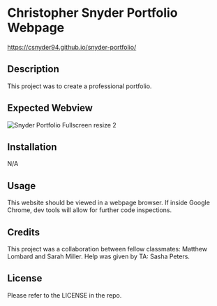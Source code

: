 # Christopher Snyder Portfolio Webpage

https://csnyder94.github.io/snyder-portfolio/

## Description

This project was to create a professional portfolio.

## Expected Webview

![Snyder Portfolio Fullscreen resize 2](https://user-images.githubusercontent.com/124528804/223462077-9a3058a8-a679-44da-8a94-c940798609e0.png)

## Installation

N/A

## Usage

This website should be viewed in a webpage browser.  If inside Google Chrome, dev tools will allow for further code inspections.  

## Credits

This project was a collaboration between fellow classmates: Matthew Lombard and Sarah Miller.  Help was given by TA: Sasha Peters.

## License

Please refer to the LICENSE in the repo.
